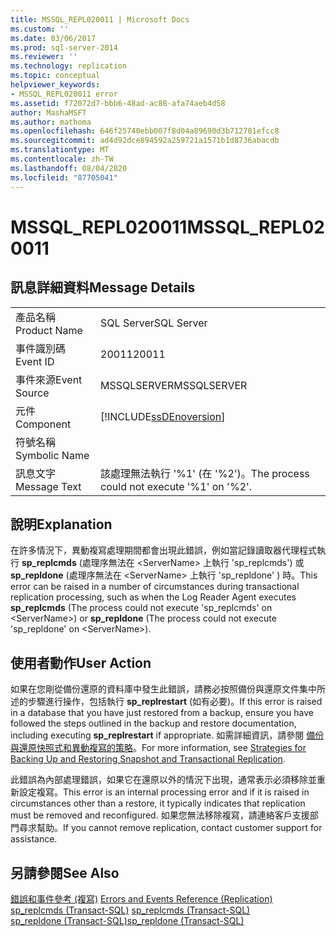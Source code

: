 ```yaml
---
title: MSSQL_REPL020011 | Microsoft Docs
ms.custom: ''
ms.date: 03/06/2017
ms.prod: sql-server-2014
ms.reviewer: ''
ms.technology: replication
ms.topic: conceptual
helpviewer_keywords:
- MSSQL_REPL020011 error
ms.assetid: f72072d7-bbb6-48ad-ac88-afa74aeb4d58
author: MashaMSFT
ms.author: mathoma
ms.openlocfilehash: 646f25740ebb007f8d04a89690d3b712781efcc8
ms.sourcegitcommit: ad4d92dce894592a259721a1571b1d8736abacdb
ms.translationtype: MT
ms.contentlocale: zh-TW
ms.lasthandoff: 08/04/2020
ms.locfileid: "87705041"
---
```

# <a name="mssql_repl020011"></a><span data-ttu-id="5731f-102">MSSQL_REPL020011</span><span class="sxs-lookup"><span data-stu-id="5731f-102">MSSQL_REPL020011</span></span>
    
## <a name="message-details"></a><span data-ttu-id="5731f-103">訊息詳細資料</span><span class="sxs-lookup"><span data-stu-id="5731f-103">Message Details</span></span>  
  
|||  
|-|-|  
|<span data-ttu-id="5731f-104">產品名稱</span><span class="sxs-lookup"><span data-stu-id="5731f-104">Product Name</span></span>|<span data-ttu-id="5731f-105">SQL Server</span><span class="sxs-lookup"><span data-stu-id="5731f-105">SQL Server</span></span>|  
|<span data-ttu-id="5731f-106">事件識別碼</span><span class="sxs-lookup"><span data-stu-id="5731f-106">Event ID</span></span>|<span data-ttu-id="5731f-107">20011</span><span class="sxs-lookup"><span data-stu-id="5731f-107">20011</span></span>|  
|<span data-ttu-id="5731f-108">事件來源</span><span class="sxs-lookup"><span data-stu-id="5731f-108">Event Source</span></span>|<span data-ttu-id="5731f-109">MSSQLSERVER</span><span class="sxs-lookup"><span data-stu-id="5731f-109">MSSQLSERVER</span></span>|  
|<span data-ttu-id="5731f-110">元件</span><span class="sxs-lookup"><span data-stu-id="5731f-110">Component</span></span>|[!INCLUDE[ssDEnoversion](../../includes/ssdenoversion-md.md)]|  
|<span data-ttu-id="5731f-111">符號名稱</span><span class="sxs-lookup"><span data-stu-id="5731f-111">Symbolic Name</span></span>||  
|<span data-ttu-id="5731f-112">訊息文字</span><span class="sxs-lookup"><span data-stu-id="5731f-112">Message Text</span></span>|<span data-ttu-id="5731f-113">該處理無法執行 '%1' (在 '%2')。</span><span class="sxs-lookup"><span data-stu-id="5731f-113">The process could not execute '%1' on '%2'.</span></span>|  
  
## <a name="explanation"></a><span data-ttu-id="5731f-114">說明</span><span class="sxs-lookup"><span data-stu-id="5731f-114">Explanation</span></span>  
 <span data-ttu-id="5731f-115">在許多情況下，異動複寫處理期間都會出現此錯誤，例如當記錄讀取器代理程式執行 **sp_replcmds** (處理序無法在 \<ServerName> 上執行 'sp_replcmds') 或 **sp_repldone** (處理序無法在 \<ServerName> 上執行 'sp_repldone' ) 時。</span><span class="sxs-lookup"><span data-stu-id="5731f-115">This error can be raised in a number of circumstances during transactional replication processing, such as when the Log Reader Agent executes **sp_replcmds** (The process could not execute 'sp_replcmds' on \<ServerName>) or **sp_repldone** (The process could not execute 'sp_repldone' on \<ServerName>).</span></span>  
  
## <a name="user-action"></a><span data-ttu-id="5731f-116">使用者動作</span><span class="sxs-lookup"><span data-stu-id="5731f-116">User Action</span></span>  
 <span data-ttu-id="5731f-117">如果在您剛從備份還原的資料庫中發生此錯誤，請務必按照備份與還原文件集中所述的步驟進行操作，包括執行 **sp_replrestart** (如有必要)。</span><span class="sxs-lookup"><span data-stu-id="5731f-117">If this error is raised in a database that you have just restored from a backup, ensure you have followed the steps outlined in the backup and restore documentation, including executing **sp_replrestart** if appropriate.</span></span> <span data-ttu-id="5731f-118">如需詳細資訊，請參閱 [備份與還原快照式和異動複寫的策略](administration/strategies-for-backing-up-and-restoring-snapshot-and-transactional-replication.md)。</span><span class="sxs-lookup"><span data-stu-id="5731f-118">For more information, see [Strategies for Backing Up and Restoring Snapshot and Transactional Replication](administration/strategies-for-backing-up-and-restoring-snapshot-and-transactional-replication.md).</span></span>  
  
 <span data-ttu-id="5731f-119">此錯誤為內部處理錯誤，如果它在還原以外的情況下出現，通常表示必須移除並重新設定複寫。</span><span class="sxs-lookup"><span data-stu-id="5731f-119">This error is an internal processing error and if it is raised in circumstances other than a restore, it typically indicates that replication must be removed and reconfigured.</span></span> <span data-ttu-id="5731f-120">如果您無法移除複寫，請連絡客戶支援部門尋求幫助。</span><span class="sxs-lookup"><span data-stu-id="5731f-120">If you cannot remove replication, contact customer support for assistance.</span></span>  
  
## <a name="see-also"></a><span data-ttu-id="5731f-121">另請參閱</span><span class="sxs-lookup"><span data-stu-id="5731f-121">See Also</span></span>  
 <span data-ttu-id="5731f-122">[錯誤和事件參考 &#40;複寫&#41;](errors-and-events-reference-replication.md) </span><span class="sxs-lookup"><span data-stu-id="5731f-122">[Errors and Events Reference &#40;Replication&#41;](errors-and-events-reference-replication.md) </span></span>  
 <span data-ttu-id="5731f-123">[sp_replcmds &#40;Transact-SQL&#41;](/sql/relational-databases/system-stored-procedures/sp-replcmds-transact-sql) </span><span class="sxs-lookup"><span data-stu-id="5731f-123">[sp_replcmds &#40;Transact-SQL&#41;](/sql/relational-databases/system-stored-procedures/sp-replcmds-transact-sql) </span></span>  
 [<span data-ttu-id="5731f-124">sp_repldone &#40;Transact-SQL&#41;</span><span class="sxs-lookup"><span data-stu-id="5731f-124">sp_repldone &#40;Transact-SQL&#41;</span></span>](/sql/relational-databases/system-stored-procedures/sp-repldone-transact-sql)  
  
  
